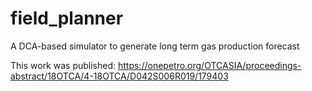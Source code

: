 # field_planner
A DCA-based simulator to generate long term gas production forecast

This work was published: https://onepetro.org/OTCASIA/proceedings-abstract/18OTCA/4-18OTCA/D042S006R019/179403
